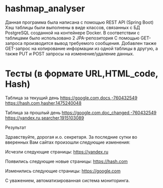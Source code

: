# hashmap_analyser

Данная программа была написана с помощью REST API (Spring Boot)
Хэш таблицы были выполнены в виде классов, cвязанных с БД PostgreSQL созданной на контейнере Docker.
В соответствии с таблицами было использовано 2 JPA-репозитория
С помощью GET-запроса производится вывод требуемого сообщения.
Добавлен также GET-запрос на копирование информации из одной таблицы в другую, а также PUT и POST запросы на изменение/удаление данных.

# Тесты (в формате URL,HTML_code, Hash) 

Таблица за текущий день
https://google.com,docs,-760432549
https://hash.com,hasher,1475240048

Таблица за прошлый день
https://google.com,doc_changed,-760432549
https://yandex.ru,searcher,1915103089


Результат

Здравствуйте, дорогая и.о. секретаря.
За последние сутки во вверенных Вам сайтах произошли следующие изменения:

Исчезли следующие страницы: https://yandex.ru

Появились следующие новые страницы: https://hash.com

Изменились следующие страницы: https://google.com

С уважением,
автоматизированная система
мониторинга.
